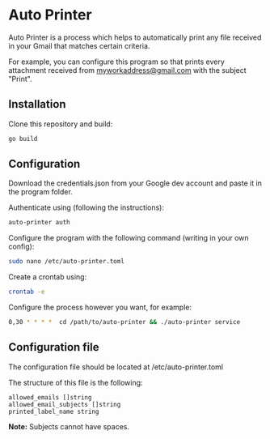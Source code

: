 # Auto Printer

Auto Printer is a process which helps to automatically print any file received in your Gmail that matches certain criteria.

For example, you can configure this program so that prints every attachment received from myworkaddress@gmail.com with the subject "Print".

## Installation

Clone this repository and build:

```bash
go build
```

## Configuration

Download the credentials.json from your Google dev account and paste it in the program folder.

Authenticate using (following the instructions):

```bash
auto-printer auth
```

Configure the program with the following command (writing in your own config):

```bash
sudo nano /etc/auto-printer.toml
```

Create a crontab using:

```bash
crontab -e
```

Configure the process however you want, for example:

```bash
0,30 * * * *  cd /path/to/auto-printer && ./auto-printer service
```

## Configuration file

The configuration file should be located at /etc/auto-printer.toml

The structure of this file is the following:

```
allowed_emails []string
allowed_email_subjects []string
printed_label_name string
```

**Note:** Subjects cannot have spaces.
